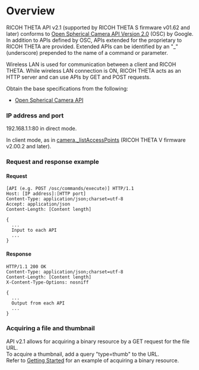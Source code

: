 # Overview

RICOH THETA API v2.1 (supported by RICOH THETA S firmware v01.62 and later) conforms to [Open Spherical Camera API Version 2.0](https://developers.google.com/streetview/open-spherical-camera/) (OSC) by Google. In addition to APIs defined by OSC, APIs extended for the proprietary to RICOH THETA are provided. Extended APIs can be identified by an "\_" (underscore) prepended to the name of a command or parameter.

Wireless LAN is used for communication between a client and RICOH THETA. While wireless LAN connection is ON, RICOH THETA acts as an HTTP server and can use APIs by GET and POST requests.

Obtain the base specifications from the following:

- [Open Spherical Camera API](https://developers.google.com/streetview/open-spherical-camera/)

### IP address and port

192.168.1.1:80 in direct mode.

In client mode, as in [camera.\_listAccessPoints](commands/camera._list_access_points.md) (RICOH THETA V firmware v2.00.2 and later).

### Request and response example

#### Request

```
[API (e.g. POST /osc/commands/execute)] HTTP/1.1
Host: [IP address]:[HTTP port]
Content-Type: application/json;charset=utf-8
Accept: application/json
Content-Length: [Content length]

{
  ...
  Input to each API
  ...
}
```

#### Response

```
HTTP/1.1 200 OK
Content-Type: application/json;charset=utf-8
Content-Length: [Content length]
X-Content-Type-Options: nosniff

{
  ...
  Output from each API
  ...
}
```

### Acquiring a file and thumbnail

API v2.1 allows for acquiring a binary resource by a GET request for the file URL.  
 To acquire a thumbnail, add a query "type=thumb" to the URL.  
 Refer to [Getting Started](getting_started.md) for an example of acquiring a binary resource.
